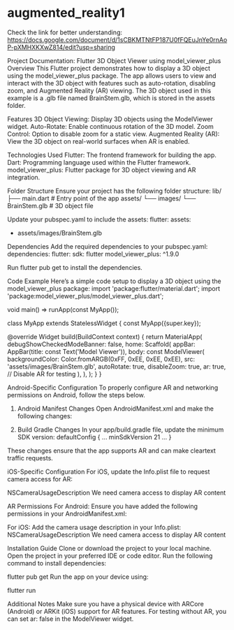 # augmented_reality1

Check the link for better understanding:
https://docs.google.com/document/d/1sCBKMTNtFP187U0fFQEuJnYe0rnAoP-pXMHXKXwZ814/edit?usp=sharing

Project Documentation: Flutter 3D Object Viewer using model_viewer_plus
Overview
This Flutter project demonstrates how to display a 3D object using the model_viewer_plus package.
The app allows users to view and interact with the 3D object with features such as auto-rotation,
disabling zoom, and Augmented Reality (AR) viewing.
The 3D object used in this example is a .glb file named BrainStem.glb, which is stored in the assets
folder.

Features
3D Object Viewing: Display 3D objects using the ModelViewer widget.
Auto-Rotate: Enable continuous rotation of the 3D model.
Zoom Control: Option to disable zoom for a static view.
Augmented Reality (AR): View the 3D object on real-world surfaces when AR is enabled.

Technologies Used
Flutter: The frontend framework for building the app.
Dart: Programming language used within the Flutter framework.
model_viewer_plus: Flutter package for 3D object viewing and AR integration.

Folder Structure
Ensure your project has the following folder structure:
lib/
├── main.dart # Entry point of the app
assets/
└── images/
└── BrainStem.glb # 3D object file

Update your pubspec.yaml to include the assets:
flutter:
assets:

- assets/images/BrainStem.glb

Dependencies
Add the required dependencies to your pubspec.yaml:
dependencies:
flutter:
sdk: flutter
model_viewer_plus: ^1.9.0

Run flutter pub get to install the dependencies.

Code Example
Here’s a simple code setup to display a 3D object using the model_viewer_plus package:
import 'package:flutter/material.dart';
import 'package:model_viewer_plus/model_viewer_plus.dart';

void main() => runApp(const MyApp());

class MyApp extends StatelessWidget {
const MyApp({super.key});

@override
Widget build(BuildContext context) {
return MaterialApp(
debugShowCheckedModeBanner: false,
home: Scaffold(
appBar: AppBar(title: const Text('Model Viewer')),
body: const ModelViewer(
backgroundColor: Color.fromARGB(0xFF, 0xEE, 0xEE, 0xEE),
src: 'assets/images/BrainStem.glb',
autoRotate: true,
disableZoom: true,
ar: true, // Disable AR for testing
),
),
);
}
}

Android-Specific Configuration
To properly configure AR and networking permissions on Android, follow the steps below.

1. Android Manifest Changes
   Open AndroidManifest.xml and make the following changes:
   <application
   android:name="${applicationName}"
   android:icon="@mipmap/ic_launcher"
   android:label="example"
   android:usesCleartextTraffic="true">
   <activity android:name=".MainActivity">
   </activity>
   </application>

2. Build Gradle Changes
   In your app/build.gradle file, update the minimum SDK version:
   defaultConfig {
   ...
   minSdkVersion 21
   ...
   }

These changes ensure that the app supports AR and can make cleartext traffic requests.

iOS-Specific Configuration
For iOS, update the Info.plist file to request camera access for AR:

<key>NSCameraUsageDescription</key>
<string>We need camera access to display AR content</string>

AR Permissions
For Android: Ensure you have added the following permissions in your AndroidManifest.xml:
<uses-feature android:name="android.hardware.camera.ar" />
<uses-permission android:name="android.permission.CAMERA" />

For iOS: Add the camera usage description in your Info.plist:
<key>NSCameraUsageDescription</key>
<string>We need camera access to display AR content</string>

Installation Guide
Clone or download the project to your local machine.
Open the project in your preferred IDE or code editor.
Run the following command to install dependencies:

flutter pub get
Run the app on your device using:

flutter run

Additional Notes
Make sure you have a physical device with ARCore (Android) or ARKit (iOS) support for AR features.
For testing without AR, you can set ar: false in the ModelViewer widget.


